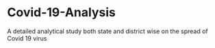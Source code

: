 # Covid-19-Analysis
A detailed analytical study both state and district wise on the spread of Covid 19 virus
